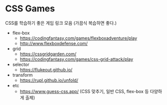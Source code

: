 # CSS Games

CSS를 학습하기 좋은 게임 링크 모음 (가끔식 복습하면 좋다.)

- flex-box
  - <https://codingfantasy.com/games/flexboxadventure/play>
  - <http://www.flexboxdefense.com/>
- grid
  - <https://cssgridgarden.com/>
  - <https://codingfantasy.com/games/css-grid-attack/play>
- selector
  - <https://flukeout.github.io/>
- transform
  - <https://rupl.github.io/unfold/>
- etc
  - <https://www.guess-css.app/> (CSS 맞추기, 일반 CSS, flex-box 등 다양하게 출제)
